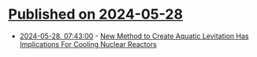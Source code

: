 # [Published on 2024-05-28](index.md)

* [2024-05-28, 07:43:00](https://soylentnews.org/article.pl?sid=24/05/27/1216234&from=rss) - [New Method to Create Aquatic Levitation Has Implications For Cooling Nuclear Reactors](https://soylentnews.org/article.pl?sid=24/05/27/1216234&from=rss)
